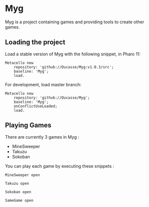# Myg

Myg is a project containing games and providing tools to create other games.

## Loading the project 

Load a stable version of Myg with the following snippet, in Pharo 11:

```Smalltalk
Metacello new
	repository: 'github://Ducasse/Myg:v1.0.3/src';
	baseline: 'Myg';
	load.
```

For development, load master branch:

```Smalltalk
Metacello new
	repository: 'github://Ducasse/Myg';
	baseline: 'Myg';
	onConflictUseLoaded;
	load.
```


## Playing Games

There are currently 3 games in Myg :

- MineSweeper
- Takuzu
- Sokoban

You can play each game by executing these snippets :

```Smalltalk
MineSweeper open
```
```Smalltalk
Takuzu open
```
```Smalltalk
Sokoban open
```

```Smalltalk
SameGame open
```
